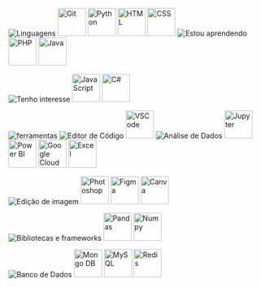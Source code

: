 ![Linguagens](https://github.com/Thamine-sumaya/Thamine-sumaya/assets/160533319/c6824f37-1a94-4134-9d50-79d2fd823e46)
<a>
   <img src="https://github.com/Thamine-sumaya/Thamine-sumaya/assets/160533319/89a37c82-70ec-4e4e-81c6-0478f5254758" alt="Git" width="55" >
</a>
<a>
   <img src="https://github.com/Thamine-sumaya/Thamine-sumaya/assets/160533319/0e7e782e-091b-4181-a6de-cce0406dfb80" alt="Python" width="55" >
</a>
<a>
   <img src="https://github.com/Thamine-sumaya/Thamine-sumaya/assets/160533319/dbe754e8-563b-45f9-b7c2-a69591ecef3b" alt="HTML" width="55" >
</a>
<a>
   <img src="https://github.com/Thamine-sumaya/Thamine-sumaya/assets/160533319/233a7caf-b7b7-473a-b1df-95c73fc9d5ed" alt="CSS" width="55" >
</a>
![Estou aprendendo](https://github.com/Thamine-sumaya/Thamine-sumaya/assets/160533319/21e97ba9-c043-42eb-ae89-825f3b7c9d4e)
<a>
   <img src="https://github.com/Thamine-sumaya/Thamine-sumaya/assets/160533319/b3141115-ee08-4546-a083-cc7c5c12be52" alt="PHP" width="55" >
</a>
<a>
   <img src="https://github.com/Thamine-sumaya/Thamine-sumaya/assets/160533319/cc11a7aa-5d49-4154-8b10-b61c1989b44d" alt="Java" width="55" >
</a>



![Tenho interesse](https://github.com/Thamine-sumaya/Thamine-sumaya/assets/160533319/c0aa3f63-5472-4a4b-8b0e-de85f0d1ea18)
<a>
   <img src="https://github.com/Thamine-sumaya/Thamine-sumaya/assets/160533319/58d02d4c-7a72-49a0-94a2-002471e1ad75" alt="Java Script" width="55" >
</a>
<a>
   <img src="https://github.com/Thamine-sumaya/Thamine-sumaya/assets/160533319/4ed867a0-813b-4021-b71e-4d64afeac40a" alt="C#" width="55" >
</a>

![ferramentas](https://github.com/Thamine-sumaya/Thamine-sumaya/assets/160533319/b6ccad85-87c6-45a1-b8ae-ab65dcc68053)
![Editor de Código](https://github.com/Thamine-sumaya/Thamine-sumaya/assets/160533319/f57e5fae-623e-49e0-8a72-8c8233a2db83)
<a>
   <img src="https://github.com/Thamine-sumaya/Thamine-sumaya/assets/160533319/f8081f2a-dafb-4007-aa77-eccbf4f13145" alt="VSCode" width="55" >
</a>
![Análise de Dados](https://github.com/Thamine-sumaya/Thamine-sumaya/assets/160533319/01919f67-921f-4b9e-adc0-fcdf9d710912)
<a>
   <img src="https://github.com/Thamine-sumaya/Thamine-sumaya/assets/160533319/16cd7e96-5ae3-4371-9a3d-a32987ae6530" alt="Jupyter" width="55" >
</a>
<a>
   <img src="https://github.com/Thamine-sumaya/Thamine-sumaya/assets/160533319/63288c34-fc89-43ec-81cc-8299365a16c1" alt="Power BI" width="55" >
</a>
<a>
   <img src="https://github.com/Thamine-sumaya/Thamine-sumaya/assets/160533319/aaff61cf-b04e-45f3-8491-9317a574e8d0" alt="Google Cloud" width="55" >
</a>
<a>
   <img src="https://github.com/Thamine-sumaya/Thamine-sumaya/assets/160533319/e93a20b1-dc77-42e8-8b3d-4402b0d69598" alt="Excel" width="55" >
</a>

![Edição de imagem](https://github.com/Thamine-sumaya/Thamine-sumaya/assets/160533319/b8144234-6399-4912-9a33-fe81a48f6609)
<a>
   <img src="https://github.com/Thamine-sumaya/Thamine-sumaya/assets/160533319/9f0fc3a0-0800-4bc7-ba08-a787aaa6e83c" alt="Photoshop" width="55" >
</a>
<a>
   <img src="https://github.com/Thamine-sumaya/Thamine-sumaya/assets/160533319/10d6a774-3f2d-49cf-9bb8-2145f22c92a9" alt="Figma" width="55" >
</a>
<a>
   <img src="https://github.com/Thamine-sumaya/Thamine-sumaya/assets/160533319/b55202ec-eb1d-42d6-a176-b5763953f788" alt="Canva" width="55" >
</a>

![Bibliotecas e frameworks](https://github.com/Thamine-sumaya/Thamine-sumaya/assets/160533319/6c7d69da-91c9-4789-8e6e-21f765d5da51)
<a>
   <img src="https://github.com/Thamine-sumaya/Thamine-sumaya/assets/160533319/d861c274-798a-4210-91cb-2821f0b9275a" alt="Pandas" width="55" >
</a>
<a>
   <img src="https://github.com/Thamine-sumaya/Thamine-sumaya/assets/160533319/c91e3204-fcaa-4ff4-b4f1-44ebe77552ef" alt="Numpy" width="55" >
</a>


![Banco de Dados](https://github.com/Thamine-sumaya/Thamine-sumaya/assets/160533319/8fd723c9-c47d-4455-b03f-8292f5f77174)
<a>
   <img src="https://github.com/Thamine-sumaya/Thamine-sumaya/assets/160533319/78da9cbc-c423-4da6-83a5-9de62b84336e" alt="Mongo DB" width="55" >
</a>
<a>
   <img src="https://github.com/Thamine-sumaya/Thamine-sumaya/assets/160533319/0c2bfc2b-aa47-4ff6-9c5d-b3970a317948" alt="MySQL" width="55" >
</a>
<a>
   <img src="https://github.com/Thamine-sumaya/Thamine-sumaya/assets/160533319/2195a38d-f570-46f2-a37d-89774cd71314" alt="Redis" width="55" >
</a>
